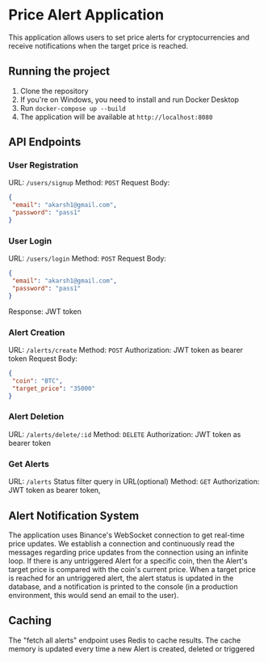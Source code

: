 # Price Alert Application

This application allows users to set price alerts for cryptocurrencies and receive notifications when the target price is reached.

## Running the project

1. Clone the repository
2. If you're on Windows, you need to install and run Docker Desktop
3. Run `docker-compose up --build`
4. The application will be available at `http://localhost:8080`

## API Endpoints

### User Registration
URL: `/users/signup`
Method: `POST`
Request Body:
```json
{
 "email": "akarsh1@gmail.com",
 "password": "pass1"
}
```

### User Login
URL: `/users/login`
Method: `POST`
Request Body:
```json
{
 "email": "akarsh1@gmail.com",
 "password": "pass1"
}
```
Response: JWT token

### Alert Creation
URL: `/alerts/create`
Method: `POST`
Authorization: JWT token as bearer token
Request Body:
```json
{
 "coin": "BTC",
 "target_price": "35000"
}
```

### Alert Deletion
URL: `/alerts/delete/:id`
Method: `DELETE`
Authorization: JWT token as bearer token

### Get Alerts
URL: `/alerts`
Status filter query in URL(optional)
Method: `GET`
Authorization: JWT token as bearer token, 

## Alert Notification System

The application uses Binance's WebSocket connection to get real-time price updates. We establish a connection and continuously read the messages regarding price updates from the connection using an infinite loop. If there is any untriggered Alert for a specific coin, then the Alert's target price is compared with the coin's current price. When a target price is reached for an untriggered alert, the alert status is updated in the database, and a notification is printed to the console (in a production environment, this would send an email to the user).

## Caching

The "fetch all alerts" endpoint uses Redis to cache results. The cache memory is updated every time a new Alert is created, deleted or triggered

